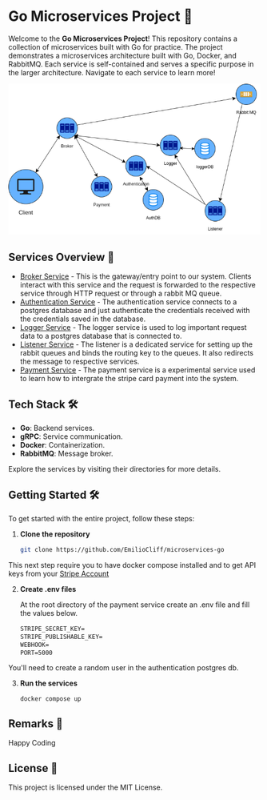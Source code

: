 # Go Microservices Project 🚀

Welcome to the **Go Microservices Project**! This repository contains a collection of microservices built with Go for practice. The project demonstrates a microservices architecture built with Go, Docker, and RabbitMQ. Each service is self-contained and serves a specific purpose in the larger architecture. Navigate to each service to learn more!

![Microservices Image](Microservice.drawio.png)

## Services Overview 🧩

- [Broker Service](./broker-service/README.md) - This is the gateway/entry point to our system. Clients interact with this service and the request is forwarded to the respective service through HTTP request or through a rabbit MQ queue.
- [Authentication Service](./authentication-service/README.md) - The authentication service connects to a postgres database and just authenticate the credentials received with the credentials saved in the database.
- [Logger Service](./logger-service/README.md) - The logger service is used to log important request data to a postgres database that is connected to.
- [Listener Service](./listener-service/README.md) - The listener is a dedicated service for setting up the rabbit queues and binds the routing key to the queues. It also redirects the message to respective services.
- [Payment Service](./payment-service/README.md) - The payment service is a experimental service used to learn how to intergrate the stripe card payment into the system.

## Tech Stack 🛠️

- **Go**: Backend services.
- **gRPC**: Service communication.
- **Docker**: Containerization.
- **RabbitMQ**: Message broker.

Explore the services by visiting their directories for more details.

## Getting Started 🛠️

To get started with the entire project, follow these steps:

1. **Clone the repository**

   ```bash
   git clone https://github.com/EmilioCliff/microservices-go
   ```

This next step require you to have docker compose installed and to get API keys from your [Stripe Account](.https://stripe.com/)

2. **Create .env files**

   At the root directory of the payment service create an .env file and fill the values below.

   ```
   STRIPE_SECRET_KEY=
   STRIPE_PUBLISHABLE_KEY=
   WEBHOOK=
   PORT=5000
   ```

You'll need to create a random user in the authentication postgres db.

3. **Run the services**

   ```bash
   docker compose up
   ```

## Remarks 🤝

Happy Coding

## License 📝

This project is licensed under the MIT License.
